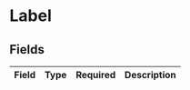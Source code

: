 # Label


## Fields

| Field       | Type        | Required    | Description |
| ----------- | ----------- | ----------- | ----------- |
